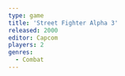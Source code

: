 ```yaml
---
type: game
title: 'Street Fighter Alpha 3'
released: 2000
editor: Capcom
players: 2
genres:
  - Combat
---
```

